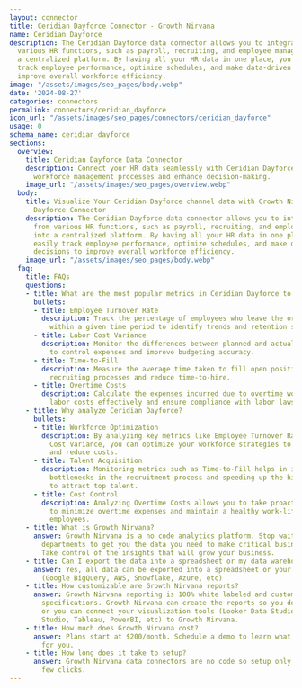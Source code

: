 ```yaml
---
layout: connector
title: Ceridian Dayforce Connector - Growth Nirvana
name: Ceridian Dayforce
description: The Ceridian Dayforce data connector allows you to integrate data from
  various HR functions, such as payroll, recruiting, and employee management, into
  a centralized platform. By having all your HR data in one place, you can easily
  track employee performance, optimize schedules, and make data-driven decisions to
  improve overall workforce efficiency.
image: "/assets/images/seo_pages/body.webp"
date: '2024-08-27'
categories: connectors
permalink: connectors/ceridian_dayforce
icon_url: "/assets/images/seo_pages/connectors/ceridian_dayforce"
usage: 0
schema_name: ceridian_dayforce
sections:
  overview:
    title: Ceridian Dayforce Data Connector
    description: Connect your HR data seamlessly with Ceridian Dayforce to streamline
      workforce management processes and enhance decision-making.
    image_url: "/assets/images/seo_pages/overview.webp"
  body:
    title: Visualize Your Ceridian Dayforce channel data with Growth Nirvana's Ceridian
      Dayforce Connector
    description: The Ceridian Dayforce data connector allows you to integrate data
      from various HR functions, such as payroll, recruiting, and employee management,
      into a centralized platform. By having all your HR data in one place, you can
      easily track employee performance, optimize schedules, and make data-driven
      decisions to improve overall workforce efficiency.
    image_url: "/assets/images/seo_pages/body.webp"
  faq:
    title: FAQs
    questions:
    - title: What are the most popular metrics in Ceridian Dayforce to analyze?
      bullets:
      - title: Employee Turnover Rate
        description: Track the percentage of employees who leave the organization
          within a given time period to identify trends and retention strategies.
      - title: Labor Cost Variance
        description: Monitor the differences between planned and actual labor costs
          to control expenses and improve budgeting accuracy.
      - title: Time-to-Fill
        description: Measure the average time taken to fill open positions to streamline
          recruiting processes and reduce time-to-hire.
      - title: Overtime Costs
        description: Calculate the expenses incurred due to overtime work to manage
          labor costs effectively and ensure compliance with labor laws.
    - title: Why analyze Ceridian Dayforce?
      bullets:
      - title: Workforce Optimization
        description: By analyzing key metrics like Employee Turnover Rate and Labor
          Cost Variance, you can optimize your workforce strategies to improve productivity
          and reduce costs.
      - title: Talent Acquisition
        description: Monitoring metrics such as Time-to-Fill helps in identifying
          bottlenecks in the recruitment process and speeding up the hiring cycle
          to attract top talent.
      - title: Cost Control
        description: Analyzing Overtime Costs allows you to take proactive measures
          to minimize overtime expenses and maintain a healthy work-life balance for
          employees.
    - title: What is Growth Nirvana?
      answer: Growth Nirvana is a no code analytics platform. Stop waiting for other
        departments to get you the data you need to make critical business decisions.
        Take control of the insights that will grow your business.
    - title: Can I export the data into a spreadsheet or my data warehouse?
      answer: Yes, all data can be exported into a spreadsheet or your data warehouse
        (Google BigQuery, AWS, Snowflake, Azure, etc)
    - title: How customizable are Growth Nirvana reports?
      answer: Growth Nirvana reporting is 100% white labeled and customized to your
        specifications. Growth Nirvana can create the reports so you don’t have to
        or you can connect your visualization tools (Looker Data Studio/Google Data
        Studio, Tableau, PowerBI, etc) to Growth Nirvana.
    - title: How much does Growth Nirvana cost?
      answer: Plans start at $200/month. Schedule a demo to learn what plan is best
        for you.
    - title: How long does it take to setup?
      answer: Growth Nirvana data connectors are no code so setup only requires a
        few clicks.
---
```


